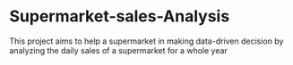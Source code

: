 # Supermarket-sales-Analysis
This project aims to help a supermarket in making data-driven decision by analyzing the daily sales of a supermarket for a whole year
